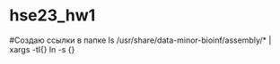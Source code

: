 # hse23_hw1

#Создаю ссылки в папке
ls /usr/share/data-minor-bioinf/assembly/* | xargs -tI{} ln -s {}
